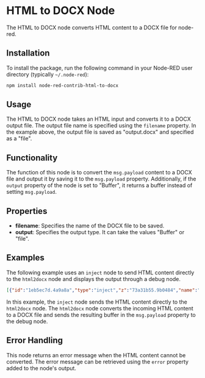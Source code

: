 # HTML to DOCX Node

The HTML to DOCX node converts HTML content to a DOCX file for node-red.

## Installation

To install the package, run the following command in your Node-RED user directory (typically `~/.node-red`):

```bash
npm install node-red-contrib-html-to-docx
```

## Usage

The HTML to DOCX node takes an HTML input and converts it to a DOCX output file. The output file name is specified using the `filename` property. In the example above, the output file is saved as "output.docx" and specified as a "file".

## Functionality

The function of this node is to convert the `msg.payload` content to a DOCX file and output it by saving it to the `msg.payload` property. Additionally, if the `output` property of the node is set to "Buffer", it returns a buffer instead of setting `msg.payload`.

## Properties

- **filename**: Specifies the name of the DOCX file to be saved.
- **output**: Specifies the output type. It can take the values "Buffer" or "file".

## Examples

The following example uses an `inject` node to send HTML content directly to the `html2docx` node and displays the output through a debug node.

```JSON
[{"id":"1eb5ec7d.4a9a8a","type":"inject","z":"73a31b55.9b0484","name":"","topic":"","payload":"<html><head><title>Test Page</title></head><body><h1>Hello, world!</h1></body></html>","payloadType":"str","repeat":"","crontab":"","once":false,"onceDelay":0.1,"x":190,"y":300,"wires":[["6e6672d9.75c7f"]]},{"id":"6e6672d9.75c7f","type":"html2docx","z":"73a31b55.9b0484","name":"","filename":"output.docx","output":"Buffer","x":430,"y":300,"wires":[["c1d6d956.6b9aa"]]},{"id":"c1d6d956.6b9aa","type":"debug","z":"73a31b55.9b0484","name":"","active":true,"tosidebar":true,"console":false,"tostatus":false,"complete":"false","statusVal":"","statusType":"auto","x":670,"y":300,"wires":[]}]
```

In this example, the `inject` node sends the HTML content directly to the `html2docx` node. The `html2docx` node converts the incoming HTML content to a DOCX file and sends the resulting buffer in the `msg.payload` property to the debug node.

## Error Handling

This node returns an error message when the HTML content cannot be converted. The error message can be retrieved using the `error` property added to the node's output.

